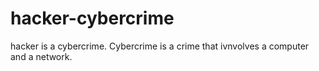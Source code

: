 # hacker-cybercrime
hacker is a cybercrime. Cybercrime is a crime that ivnvolves a computer and a network. 
